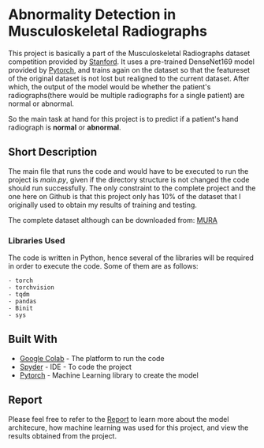 # Abnormality Detection in Musculoskeletal Radiographs

This project is basically a part of the Musculoskeletal Radiographs dataset competition provided by [Stanford](https://stanfordmlgroup.github.io/competitions/mura/). It uses a pre-trained DenseNet169 model provided by [Pytorch](https://pytorch.org/hub/pytorch_vision_densenet/), and trains again on the dataset so that the featureset of the original dataset is not lost but realigned to the current dataset. After which, the output of the model would be whether the patient's radiographs(there would be multiple radiographs for a single patient) are normal or abnormal.

So the main task at hand for this project is to predict if a patient's hand radiograph is **normal** or **abnormal**.

## Short Description

The main file that runs the code and would have to be executed to run the project is *main.py*, given if the directory structure is not changed the code should run successfully. The only constraint to the complete project and the one here on Github is that this project only has 10% of the dataset that I originally used to obtain my results of training and testing.

The complete dataset although can be downloaded from: [MURA](https://stanfordmlgroup.github.io/competitions/mura/)

### Libraries Used

The code is written in Python, hence several of the libraries will be required in order to execute the code. Some of them are as follows:

```
- torch
- torchvision
- tqdm
- pandas
- Binit
- sys
```

## Built With

* [Google Colab](https://colab.research.google.com) - The platform to run the code
* [Spyder](https://www.spyder-ide.org/) - IDE - To code the project
* [Pytorch](https://pytorch.org/) - Machine Learning library to create the model

## Report

Please feel free to refer to the [Report](https://umbc.app.box.com/s/idb3k8wvoahu3s4kib6mly4f8juewyin) to learn more about the model architecure, how machine learning was used for this project, and view the results obtained from the project.
